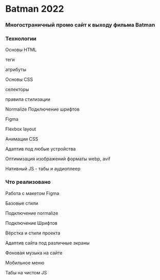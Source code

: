 # Batman 2022

### Многостраничный промо сайт к выходу фильма Batman



### Технологии
Основы HTML

теги

атрибуты

Основы CSS

селекторы

правила стилизации

Normalize
Подключение шрифтов

Figma

Flexbox layout

Анимации CSS

Адаптив под любые устройства

Оптимизация изображений форматы webp, avif

Нативный JS - табы и аудиоплеер



### Что реализовано
Работа с макетом Figma

Базовые стили

Подключение normalize

Подключение Шрифтов

Вёрстка и стили проекта

Адаптив сайта под различные экраны

Фоновая музыка на сайте

Мобильное меню

Табы на чистом JS

